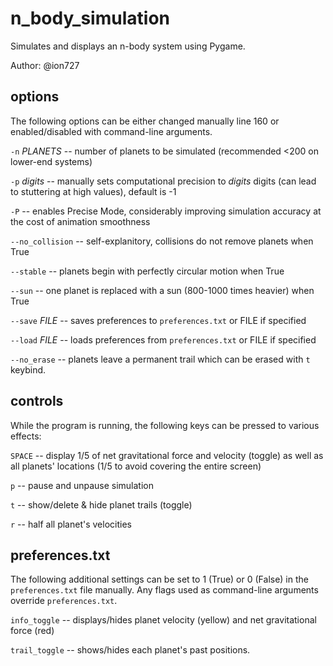 # n_body_simulation
Simulates and displays an n-body system using Pygame.

Author: @ion727

## options

The following options can be either changed manually line 160 or enabled/disabled with command-line arguments.


`-n` *PLANETS*              --      number of planets to be simulated (recommended <200 on lower-end systems)

`-p` *digits* -- manually sets computational precision to *digits* digits (can lead to stuttering at high values), default is -1

`-P` -- enables Precise Mode, considerably improving simulation accuracy at the cost of animation smoothness

`--no_collision`    --      self-explanitory, collisions do not remove planets when True

`--stable`          --      planets begin with perfectly circular motion when True

`--sun`             --      one planet is replaced with a sun (800-1000 times heavier) when True

`--save` *FILE*      --      saves preferences to `preferences.txt` or FILE if specified

`--load` *FILE*            --      loads preferences from `preferences.txt` or FILE if specified

`--no_erase`         --   planets leave a permanent trail which can be erased with `t` keybind.

## controls
While the program is running, the following keys can be pressed to various effects:


`SPACE` -- display 1/5 of net gravitational force and velocity (toggle) as well as all planets' locations (1/5 to avoid covering the entire screen)

`p`     -- pause and unpause simulation

`t`     -- show/delete & hide planet trails (toggle)

`r`     -- half all planet's velocities

## preferences.txt
The following additional settings can be set to 1 (True) or 0 (False) in the `preferences.txt` file manually. Any flags used as command-line arguments override `preferences.txt`.

`info_toggle` -- displays/hides planet velocity (yellow) and net gravitational force (red)

`trail_toggle` -- shows/hides each planet's past positions.
